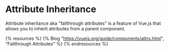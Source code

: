 # Attribute Inheritance

Attribute inheritance aka "fallthrough attributes" is a feature of Vue.js that allows you to inherit attributes from a parent component.

{% resources %}
  {% Blog "https://vuejs.org/guide/components/attrs.html", "Fallthrough Attributes" %}
{% endresources %}

